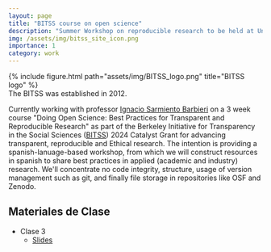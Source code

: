```yaml
---
layout: page
title: "BITSS course on open science"
description: "Summer Workshop on reproducible research to be held at Uniandes"
img: /assets/img/bitss_site_icon.png
importance: 1
category: work
---
```


<div class="row">
    <div class="col-sm mt-3 mt-md-0">
        {% include figure.html path="assets/img/BITSS_logo.png" title="BITSS logo" %}
    </div>
</div>
<div class="caption">
    The BITSS was established in 2012.
</div>

Currently working with professor 
[Ignacio Sarmiento Barbieri](https://ignaciomsarmiento.github.io/) on a 3 week 
course "Doing Open Science: Best Practices for Transparent and Reproducible 
Research" as part of the Berkeley Initiative for Transparency in the 
Social Sciences ([BITSS](https://www.bitss.org/)) 2024 Catalyst Grant for 
advancing  transparent, reproducible and Ethical research. The intention is providing a spanish-lanuage-based workshop, from which we will construct resources in spanish to share best practices in applied (academic and industry) research. We'll concentrate no code integrity, structure, usage of version management such as git, and finally file storage in repositories like OSF and Zenodo.

## Materiales de Clase

- Clase 3
    - [Slides](/_projects/teaching/Clase03/Clase03.html)